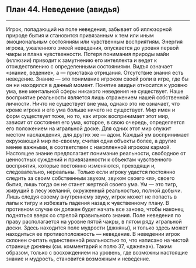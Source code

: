 ## План 44. Неведение (авидья) 


---
Игрок, попадающий на поле неведения, забывает об иллюзорной природе бытия и становится привязанным к тем или иным эмоциональным состояниям или чувственным восприятиям. Энергия игрока, ужаленного змеей неведения, опускается до уровня первой чакры и плана чувственности. Потеря понимания природы майи (иллюзии) приводит к замутнению его интеллекта и ведет к отождествлению с определенными состояниями. Видъя означает «знание, ведение», а — приставка отрицания. Отсутствие знания есть неведение. Знание — это понимание игроком своей роли в игре, где бы он ни находился в данный момент. Понятие авидьи относится к уровню ума, вне ментальной сферы никакого неведения не существует. Наше восприятие реальности является лишь отражением нашей собственной личности. Ничто не существует вне ума, однако это не означает, что кроме игрока и его ума больше ничего не существует. Мир имен и форм существует тоже, но то, как игрок воспринимает этот мир, зависит от состояния его ума, которое, в свою очередь, определяется его положением на игральной доске. Для одних этот мир служит местом наслаждения, для других же — адом. Каждый ум воспринимает окружающий мир по-своему, считая одни объекты более, а другие менее важными, в соответствии с накопленной игроком кармой. Настоящее знание предполагает понимание реальности, свободное от ценностных суждений и привязанности к объектам чувственного восприятия, которые постоянно изменяются, преходящи и, следовательно, нереальны. Только если игроку удастся постоянно следить за своим собственным звуком, звуком своего «я», своего бытия, лишь тогда он не станет жертвой своего ума. Ум — это тигр, живущий в лесу желаний, окруженный реальностью, полной добычи. Лишь следуя своему внутреннему звуку, игрок может не попасть в лапы к тигру и избежать падения назад к чувственному плану. В противном случае он должен будет начать все заново, чтобы наконец подняться вверх со стрелой правильного знания. Поле неведения по праву располагается на уровне пятой чакры, в пятом ряду игральной доски. Здесь находится поле мудрости (джняны), и только здесь может находиться ее противоположность — неведение. В неведении игрок склонен считать единственной реальностью то, что написано на чистой странице джняны (см. комментарий к полю 37, «джняна»). Таким образом, только с восхождением на уровень, где возможны настоящие знание и мудрость, становится возможным и неведение.
